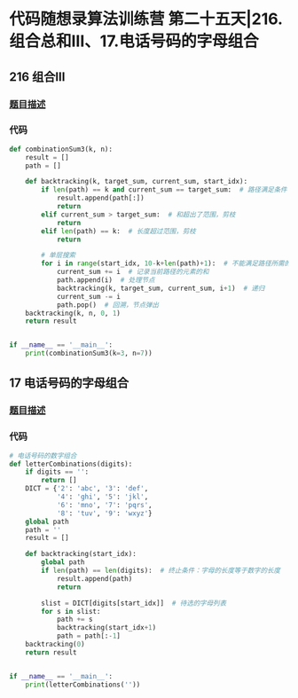 # 代码随想录算法训练营 第二十五天|216.组合总和III、17.电话号码的字母组合

## 216 组合III

### [题目描述](https://leetcode.cn/problems/combination-sum-iii/submissions/)

### 代码
```python
def combinationSum3(k, n):
    result = []
    path = []

    def backtracking(k, target_sum, current_sum, start_idx):
        if len(path) == k and current_sum == target_sum:  # 路径满足条件
            result.append(path[:])
            return
        elif current_sum > target_sum:  # 和超出了范围，剪枝
            return
        elif len(path) == k:  # 长度超过范围，剪枝
            return

        # 单层搜索
        for i in range(start_idx, 10-k+len(path)+1):  # 不能满足路径所需的元素个数，剪枝
            current_sum += i  # 记录当前路径的元素的和
            path.append(i)  # 处理节点
            backtracking(k, target_sum, current_sum, i+1)  # 递归
            current_sum -= i
            path.pop()  # 回溯，节点弹出
    backtracking(k, n, 0, 1)
    return result


if __name__ == '__main__':
    print(combinationSum3(k=3, n=7))
```

## 17 电话号码的字母组合

### [题目描述](https://leetcode.cn/problems/letter-combinations-of-a-phone-number/)

### 代码
```python
# 电话号码的数字组合
def letterCombinations(digits):
    if digits == '':
        return []
    DICT = {'2': 'abc', '3': 'def',
            '4': 'ghi', '5': 'jkl',
            '6': 'mno', '7': 'pqrs',
            '8': 'tuv', '9': 'wxyz'}
    global path
    path = ''
    result = []

    def backtracking(start_idx):
        global path
        if len(path) == len(digits):  # 终止条件：字母的长度等于数字的长度
            result.append(path)
            return

        slist = DICT[digits[start_idx]]  # 待选的字母列表
        for s in slist:
            path += s
            backtracking(start_idx+1)
            path = path[:-1]
    backtracking(0)
    return result


if __name__ == '__main__':
    print(letterCombinations(''))
```